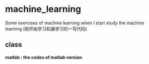 # machine_learning
Some exercises of machine learning when I start study the machine learning
    (刚开始学习机器学习的一写代码)

## class
#### matlab : the codes of matlab version


